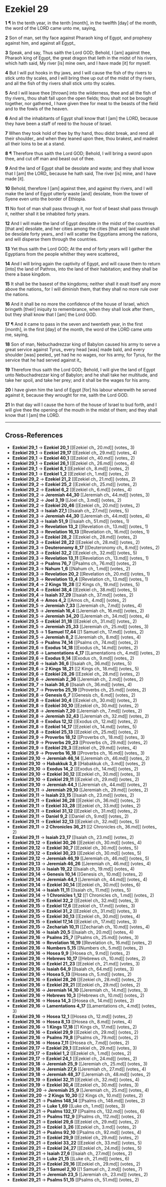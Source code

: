 # Ezekiel 29

**1** ¶ In the tenth year, in the tenth [month], in the twelfth [day] of the month, the word of the LORD came unto me, saying,

**2** Son of man, set thy face against Pharaoh king of Egypt, and prophesy against him, and against all Egypt_

**3** Speak, and say, Thus saith the Lord GOD; Behold, I [am] against thee, Pharaoh king of Egypt, the great dragon that lieth in the midst of his rivers, which hath said, My river [is] mine own, and I have made [it] for myself.

**4** But I will put hooks in thy jaws, and I will cause the fish of thy rivers to stick unto thy scales, and I will bring thee up out of the midst of thy rivers, and all the fish of thy rivers shall stick unto thy scales.

**5** And I will leave thee [thrown] into the wilderness, thee and all the fish of thy rivers_ thou shalt fall upon the open fields; thou shalt not be brought together, nor gathered_ I have given thee for meat to the beasts of the field and to the fowls of the heaven.

**6** And all the inhabitants of Egypt shall know that I [am] the LORD, because they have been a staff of reed to the house of Israel.

**7** When they took hold of thee by thy hand, thou didst break, and rend all their shoulder_ and when they leaned upon thee, thou brakest, and madest all their loins to be at a stand.

**8** ¶ Therefore thus saith the Lord GOD; Behold, I will bring a sword upon thee, and cut off man and beast out of thee.

**9** And the land of Egypt shall be desolate and waste; and they shall know that I [am] the LORD_ because he hath said, The river [is] mine, and I have made [it].

**10** Behold, therefore I [am] against thee, and against thy rivers, and I will make the land of Egypt utterly waste [and] desolate, from the tower of Syene even unto the border of Ethiopia.

**11** No foot of man shall pass through it, nor foot of beast shall pass through it, neither shall it be inhabited forty years.

**12** And I will make the land of Egypt desolate in the midst of the countries [that are] desolate, and her cities among the cities [that are] laid waste shall be desolate forty years_ and I will scatter the Egyptians among the nations, and will disperse them through the countries.

**13** Yet thus saith the Lord GOD; At the end of forty years will I gather the Egyptians from the people whither they were scattered_

**14** And I will bring again the captivity of Egypt, and will cause them to return [into] the land of Pathros, into the land of their habitation; and they shall be there a base kingdom.

**15** It shall be the basest of the kingdoms; neither shall it exalt itself any more above the nations_ for I will diminish them, that they shall no more rule over the nations.

**16** And it shall be no more the confidence of the house of Israel, which bringeth [their] iniquity to remembrance, when they shall look after them_ but they shall know that I [am] the Lord GOD.

**17** ¶ And it came to pass in the seven and twentieth year, in the first [month], in the first [day] of the month, the word of the LORD came unto me, saying,

**18** Son of man, Nebuchadrezzar king of Babylon caused his army to serve a great service against Tyrus_ every head [was] made bald, and every shoulder [was] peeled_ yet had he no wages, nor his army, for Tyrus, for the service that he had served against it_

**19** Therefore thus saith the Lord GOD; Behold, I will give the land of Egypt unto Nebuchadrezzar king of Babylon; and he shall take her multitude, and take her spoil, and take her prey; and it shall be the wages for his army.

**20** I have given him the land of Egypt [for] his labour wherewith he served against it, because they wrought for me, saith the Lord GOD.

**21** In that day will I cause the horn of the house of Israel to bud forth, and I will give thee the opening of the mouth in the midst of them; and they shall know that I [am] the LORD.

---

## Cross-References

- **Ezekiel 29_1** → **Ezekiel 20_1** [[Ezekiel ch_ 20.md]] (votes_ 3)
- **Ezekiel 29_1** → **Ezekiel 29_17** [[Ezekiel ch_ 29.md]] (votes_ 4)
- **Ezekiel 29_1** → **Ezekiel 40_1** [[Ezekiel ch_ 40.md]] (votes_ 2)
- **Ezekiel 29_1** → **Ezekiel 26_1** [[Ezekiel ch_ 26.md]] (votes_ 4)
- **Ezekiel 29_1** → **Ezekiel 8_1** [[Ezekiel ch_ 8.md]] (votes_ 2)
- **Ezekiel 29_1** → **Ezekiel 1_2** [[Ezekiel ch_ 1.md]] (votes_ 2)
- **Ezekiel 29_2** → **Ezekiel 21_2** [[Ezekiel ch_ 21.md]] (votes_ 2)
- **Ezekiel 29_2** → **Ezekiel 25_2** [[Ezekiel ch_ 25.md]] (votes_ 2)
- **Ezekiel 29_2** → **Ezekiel 6_2** [[Ezekiel ch_ 6.md]] (votes_ 4)
- **Ezekiel 29_2** → **Jeremiah 44_30** [[Jeremiah ch_ 44.md]] (votes_ 3)
- **Ezekiel 29_2** → **Joel 3_19** [[Joel ch_ 3.md]] (votes_ 2)
- **Ezekiel 29_2** → **Ezekiel 20_46** [[Ezekiel ch_ 20.md]] (votes_ 2)
- **Ezekiel 29_3** → **Isaiah 27_1** [[Isaiah ch_ 27.md]] (votes_ 5)
- **Ezekiel 29_3** → **Jeremiah 44_30** [[Jeremiah ch_ 44.md]] (votes_ 4)
- **Ezekiel 29_3** → **Isaiah 51_9** [[Isaiah ch_ 51.md]] (votes_ 1)
- **Ezekiel 29_3** → **Revelation 13_2** [[Revelation ch_ 13.md]] (votes_ 1)
- **Ezekiel 29_3** → **Revelation 16_13** [[Revelation ch_ 16.md]] (votes_ 1)
- **Ezekiel 29_3** → **Ezekiel 28_2** [[Ezekiel ch_ 28.md]] (votes_ 2)
- **Ezekiel 29_3** → **Ezekiel 28_22** [[Ezekiel ch_ 28.md]] (votes_ 2)
- **Ezekiel 29_3** → **Deuteronomy 8_17** [[Deuteronomy ch_ 8.md]] (votes_ 2)
- **Ezekiel 29_3** → **Ezekiel 32_2** [[Ezekiel ch_ 32.md]] (votes_ 5)
- **Ezekiel 29_3** → **Revelation 13_11** [[Revelation ch_ 13.md]] (votes_ 1)
- **Ezekiel 29_3** → **Psalms 76_7** [[Psalms ch_ 76.md]] (votes_ 2)
- **Ezekiel 29_3** → **Nahum 1_6** [[Nahum ch_ 1.md]] (votes_ 2)
- **Ezekiel 29_3** → **Revelation 20_2** [[Revelation ch_ 20.md]] (votes_ 1)
- **Ezekiel 29_3** → **Revelation 13_4** [[Revelation ch_ 13.md]] (votes_ 1)
- **Ezekiel 29_4** → **2 Kings 19_28** [[2 Kings ch_ 19.md]] (votes_ 5)
- **Ezekiel 29_4** → **Ezekiel 38_4** [[Ezekiel ch_ 38.md]] (votes_ 5)
- **Ezekiel 29_4** → **Isaiah 37_29** [[Isaiah ch_ 37.md]] (votes_ 2)
- **Ezekiel 29_4** → **Amos 4_2** [[Amos ch_ 4.md]] (votes_ 2)
- **Ezekiel 29_5** → **Jeremiah 7_33** [[Jeremiah ch_ 7.md]] (votes_ 4)
- **Ezekiel 29_5** → **Jeremiah 16_4** [[Jeremiah ch_ 16.md]] (votes_ 2)
- **Ezekiel 29_5** → **Jeremiah 34_20** [[Jeremiah ch_ 34.md]] (votes_ 4)
- **Ezekiel 29_5** → **Ezekiel 31_18** [[Ezekiel ch_ 31.md]] (votes_ 2)
- **Ezekiel 29_5** → **Jeremiah 25_33** [[Jeremiah ch_ 25.md]] (votes_ 3)
- **Ezekiel 29_5** → **1 Samuel 17_44** [[1 Samuel ch_ 17.md]] (votes_ 2)
- **Ezekiel 29_5** → **Jeremiah 8_2** [[Jeremiah ch_ 8.md]] (votes_ 4)
- **Ezekiel 29_5** → **Psalms 74_14** [[Psalms ch_ 74.md]] (votes_ 2)
- **Ezekiel 29_6** → **Exodus 14_18** [[Exodus ch_ 14.md]] (votes_ 2)
- **Ezekiel 29_6** → **Lamentations 4_17** [[Lamentations ch_ 4.md]] (votes_ 2)
- **Ezekiel 29_6** → **Exodus 9_14** [[Exodus ch_ 9.md]] (votes_ 2)
- **Ezekiel 29_6** → **Isaiah 36_6** [[Isaiah ch_ 36.md]] (votes_ 5)
- **Ezekiel 29_6** → **2 Kings 18_21** [[2 Kings ch_ 18.md]] (votes_ 5)
- **Ezekiel 29_6** → **Ezekiel 28_26** [[Ezekiel ch_ 28.md]] (votes_ 2)
- **Ezekiel 29_6** → **Jeremiah 2_36** [[Jeremiah ch_ 2.md]] (votes_ 2)
- **Ezekiel 29_7** → **Isaiah 36_6** [[Isaiah ch_ 36.md]] (votes_ 4)
- **Ezekiel 29_7** → **Proverbs 25_19** [[Proverbs ch_ 25.md]] (votes_ 2)
- **Ezekiel 29_8** → **Genesis 6_7** [[Genesis ch_ 6.md]] (votes_ 2)
- **Ezekiel 29_8** → **Ezekiel 30_4** [[Ezekiel ch_ 30.md]] (votes_ 2)
- **Ezekiel 29_8** → **Ezekiel 30_10** [[Ezekiel ch_ 30.md]] (votes_ 2)
- **Ezekiel 29_8** → **Jeremiah 7_20** [[Jeremiah ch_ 7.md]] (votes_ 2)
- **Ezekiel 29_8** → **Jeremiah 32_43** [[Jeremiah ch_ 32.md]] (votes_ 2)
- **Ezekiel 29_8** → **Exodus 12_12** [[Exodus ch_ 12.md]] (votes_ 2)
- **Ezekiel 29_8** → **Ezekiel 14_17** [[Ezekiel ch_ 14.md]] (votes_ 5)
- **Ezekiel 29_8** → **Ezekiel 25_13** [[Ezekiel ch_ 25.md]] (votes_ 2)
- **Ezekiel 29_9** → **Proverbs 18_12** [[Proverbs ch_ 18.md]] (votes_ 3)
- **Ezekiel 29_9** → **Proverbs 29_23** [[Proverbs ch_ 29.md]] (votes_ 2)
- **Ezekiel 29_9** → **Ezekiel 29_3** [[Ezekiel ch_ 29.md]] (votes_ 4)
- **Ezekiel 29_9** → **Proverbs 16_18** [[Proverbs ch_ 16.md]] (votes_ 3)
- **Ezekiel 29_10** → **Jeremiah 46_14** [[Jeremiah ch_ 46.md]] (votes_ 2)
- **Ezekiel 29_10** → **Habakkuk 3_8** [[Habakkuk ch_ 3.md]] (votes_ 2)
- **Ezekiel 29_10** → **Exodus 14_2** [[Exodus ch_ 14.md]] (votes_ 2)
- **Ezekiel 29_10** → **Ezekiel 30_12** [[Ezekiel ch_ 30.md]] (votes_ 3)
- **Ezekiel 29_10** → **Ezekiel 29_11** [[Ezekiel ch_ 29.md]] (votes_ 2)
- **Ezekiel 29_10** → **Jeremiah 44_1** [[Jeremiah ch_ 44.md]] (votes_ 2)
- **Ezekiel 29_11** → **Jeremiah 29_10** [[Jeremiah ch_ 29.md]] (votes_ 2)
- **Ezekiel 29_11** → **Isaiah 23_15** [[Isaiah ch_ 23.md]] (votes_ 2)
- **Ezekiel 29_11** → **Ezekiel 36_28** [[Ezekiel ch_ 36.md]] (votes_ 2)
- **Ezekiel 29_11** → **Ezekiel 33_28** [[Ezekiel ch_ 33.md]] (votes_ 2)
- **Ezekiel 29_11** → **Ezekiel 31_12** [[Ezekiel ch_ 31.md]] (votes_ 2)
- **Ezekiel 29_11** → **Daniel 9_2** [[Daniel ch_ 9.md]] (votes_ 2)
- **Ezekiel 29_11** → **Ezekiel 32_13** [[Ezekiel ch_ 32.md]] (votes_ 5)
- **Ezekiel 29_11** → **2 Chronicles 36_21** [[2 Chronicles ch_ 36.md]] (votes_ 2)
- **Ezekiel 29_11** → **Isaiah 23_17** [[Isaiah ch_ 23.md]] (votes_ 2)
- **Ezekiel 29_12** → **Ezekiel 30_26** [[Ezekiel ch_ 30.md]] (votes_ 4)
- **Ezekiel 29_12** → **Ezekiel 30_7** [[Ezekiel ch_ 30.md]] (votes_ 5)
- **Ezekiel 29_12** → **Ezekiel 30_23** [[Ezekiel ch_ 30.md]] (votes_ 5)
- **Ezekiel 29_12** → **Jeremiah 46_19** [[Jeremiah ch_ 46.md]] (votes_ 5)
- **Ezekiel 29_13** → **Jeremiah 46_26** [[Jeremiah ch_ 46.md]] (votes_ 4)
- **Ezekiel 29_13** → **Isaiah 19_22** [[Isaiah ch_ 19.md]] (votes_ 4)
- **Ezekiel 29_14** → **Genesis 10_14** [[Genesis ch_ 10.md]] (votes_ 2)
- **Ezekiel 29_14** → **Jeremiah 44_1** [[Jeremiah ch_ 44.md]] (votes_ 4)
- **Ezekiel 29_14** → **Ezekiel 30_14** [[Ezekiel ch_ 30.md]] (votes_ 6)
- **Ezekiel 29_14** → **Isaiah 11_11** [[Isaiah ch_ 11.md]] (votes_ 5)
- **Ezekiel 29_14** → **1 Chronicles 1_12** [[1 Chronicles ch_ 1.md]] (votes_ 2)
- **Ezekiel 29_15** → **Ezekiel 32_2** [[Ezekiel ch_ 32.md]] (votes_ 3)
- **Ezekiel 29_15** → **Ezekiel 17_6** [[Ezekiel ch_ 17.md]] (votes_ 3)
- **Ezekiel 29_15** → **Ezekiel 31_2** [[Ezekiel ch_ 31.md]] (votes_ 3)
- **Ezekiel 29_15** → **Ezekiel 30_13** [[Ezekiel ch_ 30.md]] (votes_ 4)
- **Ezekiel 29_15** → **Ezekiel 17_14** [[Ezekiel ch_ 17.md]] (votes_ 3)
- **Ezekiel 29_15** → **Zechariah 10_11** [[Zechariah ch_ 10.md]] (votes_ 4)
- **Ezekiel 29_16** → **Isaiah 20_5** [[Isaiah ch_ 20.md]] (votes_ 4)
- **Ezekiel 29_16** → **Psalms 25_7** [[Psalms ch_ 25.md]] (votes_ 3)
- **Ezekiel 29_16** → **Revelation 16_19** [[Revelation ch_ 16.md]] (votes_ 2)
- **Ezekiel 29_16** → **Numbers 5_15** [[Numbers ch_ 5.md]] (votes_ 2)
- **Ezekiel 29_16** → **Hosea 9_9** [[Hosea ch_ 9.md]] (votes_ 2)
- **Ezekiel 29_16** → **Hebrews 10_17** [[Hebrews ch_ 10.md]] (votes_ 2)
- **Ezekiel 29_16** → **Ezekiel 21_23** [[Ezekiel ch_ 21.md]] (votes_ 3)
- **Ezekiel 29_16** → **Isaiah 64_9** [[Isaiah ch_ 64.md]] (votes_ 3)
- **Ezekiel 29_16** → **Hosea 5_13** [[Hosea ch_ 5.md]] (votes_ 2)
- **Ezekiel 29_16** → **Ezekiel 28_26** [[Ezekiel ch_ 28.md]] (votes_ 2)
- **Ezekiel 29_16** → **Ezekiel 29_21** [[Ezekiel ch_ 29.md]] (votes_ 2)
- **Ezekiel 29_16** → **Jeremiah 14_10** [[Jeremiah ch_ 14.md]] (votes_ 3)
- **Ezekiel 29_16** → **Hebrews 10_3** [[Hebrews ch_ 10.md]] (votes_ 2)
- **Ezekiel 29_16** → **Hosea 14_3** [[Hosea ch_ 14.md]] (votes_ 2)
- **Ezekiel 29_16** → **Lamentations 4_17** [[Lamentations ch_ 4.md]] (votes_ 3)
- **Ezekiel 29_16** → **Hosea 12_1** [[Hosea ch_ 12.md]] (votes_ 2)
- **Ezekiel 29_16** → **Hosea 8_13** [[Hosea ch_ 8.md]] (votes_ 4)
- **Ezekiel 29_16** → **1 Kings 17_18** [[1 Kings ch_ 17.md]] (votes_ 2)
- **Ezekiel 29_16** → **Ezekiel 29_9** [[Ezekiel ch_ 29.md]] (votes_ 2)
- **Ezekiel 29_16** → **Psalms 79_8** [[Psalms ch_ 79.md]] (votes_ 2)
- **Ezekiel 29_16** → **Hosea 7_11** [[Hosea ch_ 7.md]] (votes_ 2)
- **Ezekiel 29_17** → **Ezekiel 29_1** [[Ezekiel ch_ 29.md]] (votes_ 3)
- **Ezekiel 29_17** → **Ezekiel 1_2** [[Ezekiel ch_ 1.md]] (votes_ 2)
- **Ezekiel 29_17** → **Ezekiel 24_1** [[Ezekiel ch_ 24.md]] (votes_ 2)
- **Ezekiel 29_18** → **Jeremiah 25_9** [[Jeremiah ch_ 25.md]] (votes_ 3)
- **Ezekiel 29_18** → **Jeremiah 27_6** [[Jeremiah ch_ 27.md]] (votes_ 4)
- **Ezekiel 29_18** → **Jeremiah 48_37** [[Jeremiah ch_ 48.md]] (votes_ 2)
- **Ezekiel 29_19** → **Ezekiel 32_11** [[Ezekiel ch_ 32.md]] (votes_ 4)
- **Ezekiel 29_19** → **Ezekiel 30_4** [[Ezekiel ch_ 30.md]] (votes_ 3)
- **Ezekiel 29_20** → **Jeremiah 25_9** [[Jeremiah ch_ 25.md]] (votes_ 4)
- **Ezekiel 29_20** → **2 Kings 10_30** [[2 Kings ch_ 10.md]] (votes_ 2)
- **Ezekiel 29_21** → **Psalms 148_14** [[Psalms ch_ 148.md]] (votes_ 2)
- **Ezekiel 29_21** → **Luke 1_69** [[Luke ch_ 1.md]] (votes_ 3)
- **Ezekiel 29_21** → **Psalms 132_17** [[Psalms ch_ 132.md]] (votes_ 6)
- **Ezekiel 29_21** → **Psalms 112_9** [[Psalms ch_ 112.md]] (votes_ 2)
- **Ezekiel 29_21** → **Ezekiel 29_6** [[Ezekiel ch_ 29.md]] (votes_ 2)
- **Ezekiel 29_21** → **Ezekiel 3_26** [[Ezekiel ch_ 3.md]] (votes_ 2)
- **Ezekiel 29_21** → **Psalms 92_10** [[Psalms ch_ 92.md]] (votes_ 4)
- **Ezekiel 29_21** → **Ezekiel 29_9** [[Ezekiel ch_ 29.md]] (votes_ 2)
- **Ezekiel 29_21** → **Ezekiel 33_22** [[Ezekiel ch_ 33.md]] (votes_ 5)
- **Ezekiel 29_21** → **Ezekiel 24_27** [[Ezekiel ch_ 24.md]] (votes_ 5)
- **Ezekiel 29_21** → **Isaiah 27_6** [[Isaiah ch_ 27.md]] (votes_ 2)
- **Ezekiel 29_21** → **Luke 21_15** [[Luke ch_ 21.md]] (votes_ 6)
- **Ezekiel 29_21** → **Ezekiel 29_16** [[Ezekiel ch_ 29.md]] (votes_ 2)
- **Ezekiel 29_21** → **1 Samuel 2_10** [[1 Samuel ch_ 2.md]] (votes_ 7)
- **Ezekiel 29_21** → **Jeremiah 23_5** [[Jeremiah ch_ 23.md]] (votes_ 2)
- **Ezekiel 29_21** → **Psalms 51_15** [[Psalms ch_ 51.md]] (votes_ 2)
